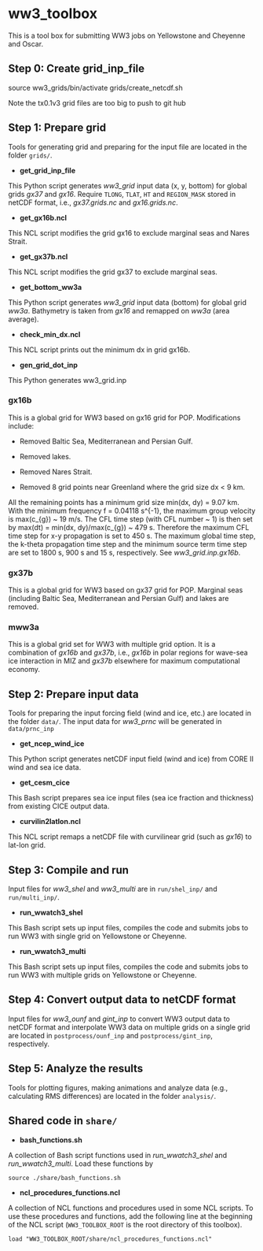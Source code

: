 
# ww3_toolbox

This is a tool box for submitting WW3 jobs on Yellowstone and Cheyenne and Oscar.

## Step 0: Create grid_inp_file

 source ww3_grids/bin/activate
 grids/create_netcdf.sh

Note the tx0.1v3 grid files are too big to push to git hub

## Step 1: Prepare grid

Tools for generating grid and preparing for the input file are located in the folder `grids/`.

* **get_grid_inp_file**

This Python script generates *ww3_grid* input data (x, y, bottom) for global grids *gx37* and *gx16*. Require `TLONG`, `TLAT`, `HT` and `REGION_MASK` stored in netCDF format, i.e., *gx37.grids.nc* and *gx16.grids.nc*.


* **get_gx16b.ncl**

This NCL script modifies the grid gx16 to exclude marginal seas and Nares Strait.


* **get_gx37b.ncl**

This NCL script modifies the grid gx37 to exclude marginal seas.


* **get_bottom_ww3a**

This Python script generates *ww3_grid* input data (bottom) for global grid *ww3a*. Bathymetry is taken from *gx16* and remapped on *ww3a* (area average).


* **check_min_dx.ncl**

This NCL script prints out the minimum dx in grid gx16b.


* **gen_grid_dot_inp**

This Python generates ww3\_grid.inp


### gx16b

This is a global grid for WW3 based on gx16 grid for POP. Modifications include:

* Removed Baltic Sea, Mediterranean and Persian Gulf.

* Removed lakes.

* Removed Nares Strait.

* Removed 8 grid points near Greenland where the grid size dx < 9 km.

All the remaining points has a minimum grid size min(dx, dy) = 9.07 km. With the minimum frequency f = 0.04118 s^{-1}, the maximum group velocity is max(c\_{g}) ~ 19 m/s. The CFL time step (with CFL number ~ 1) is then set by max(dt) = min(dx, dy)/max(c\_{g}) ~ 479 s. Therefore the maximum CFL time step for x-y propagation is set to 450 s. The maximum global time step, the k-theta propagation time step and the minimum source term time step are set to 1800 s, 900 s and 15 s, respectively. See *ww3_grid.inp.gx16b*.

### gx37b

This is a global grid for WW3 based on gx37 grid for POP. Marginal seas (including Baltic Sea, Mediterranean and Persian Gulf) and lakes are removed.

### mww3a

This is a global grid set for WW3 with multiple grid option. It is a combination of *gx16b* and *gx37b*, i.e., *gx16b* in polar regions for wave-sea ice interaction in MIZ and *gx37b* elsewhere for maximum computational economy.

## Step 2: Prepare input data

Tools for preparing the input forcing field (wind and ice, etc.) are located in the folder `data/`. The input data for *ww3_prnc* will be generated in `data/prnc_inp`


* **get_ncep_wind_ice**

This Python script generates netCDF input field (wind and ice) from CORE II wind and sea ice data.


* **get_cesm_cice**

This Bash script prepares sea ice input files (sea ice fraction and thickness) from existing CICE output data.


* **curvilin2latlon.ncl**

This NCL script remaps a netCDF file with curvilinear grid (such as *gx16*) to lat-lon grid.


## Step 3: Compile and run

Input files for *ww3_shel* and *ww3_multi* are in `run/shel_inp/` and `run/multi_inp/`.


* **run_wwatch3_shel**

This Bash script sets up input files, compiles the code and submits jobs to run WW3 with single grid on Yellowstone or Cheyenne.


* **run_wwatch3_multi**

This Bash script sets up input files, compiles the code and submits jobs to run WW3 with multiple grids on Yellowstone or Cheyenne.


## Step 4: Convert output data to netCDF format

Input files for *ww3_ounf* and *gint_inp* to convert WW3 output data to netCDF format and interpolate WW3 data on multiple grids on a single grid are located in `postprocess/ounf_inp` and `postprocess/gint_inp`, respectively.


## Step 5: Analyze the results

Tools for plotting figures, making animations and analyze data (e.g., calculating RMS differences) are located in the folder `analysis/`.


## Shared code in `share/`

* **bash_functions.sh**

A collection of Bash script functions used in *run_wwatch3_shel* and *run_wwatch3_multi*. Load these functions by

`source ./share/bash_functions.sh`


* **ncl_procedures_functions.ncl**

A collection of NCL functions and procedures used in some NCL scripts. To use these procedures and functions, add the following line at the beginning of the NCL script (`WW3_TOOLBOX_ROOT` is the root directory of this toolbox).

`load "WW3_TOOLBOX_ROOT/share/ncl_procedures_functions.ncl"`
